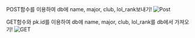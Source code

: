 POST함수를 이용하여 db에 name, major, club, lol_rank보내기!
![Post](https://user-images.githubusercontent.com/101690974/178390974-19e78132-ed59-4eb5-8e49-2eaed69b0fd7.jpg)

GET함수와 pk.id를 이용하여 db에 name, major, club, lol_rank를 db에서 가져오기!
![GET](https://user-images.githubusercontent.com/101690974/178390994-abfbcf81-b75b-4be2-b48d-63a7dc402ea0.jpg)
